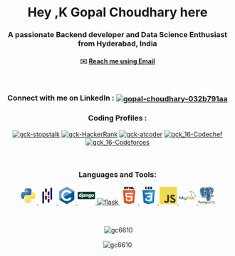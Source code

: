 <h1 align="center">Hey ,K Gopal Choudhary here</h1>
<h3 align="center">A passionate Backend developer and Data Science Enthusiast from Hyderabad, India</h3>
<h4 align="center">✉️ <a href = "mailto: gopalchoudhary6610@gmail.com">Reach me using Email </a></h4>
<p >&nbsp;</p>

<h3 align="center">Connect with me on LinkedIn : <a href="https://linkedin.com/in/gopal-choudhary-032b791aa" target="blank"><img align="center" src="https://raw.githubusercontent.com/rahuldkjain/github-profile-readme-generator/master/src/images/icons/Social/linked-in-alt.svg" alt="gopal-choudhary-032b791aa" height="20" width="30" /></a> </h3>
<h3 align="center">Coding Profiles :  </h3>
<p align="center">
  <a href="https://www.stopstalk.com/user/profile/gck_16" target="blank"><img align="center" src="https://avatars1.githubusercontent.com/u/14951079?s=400&v=4" alt="gck-stopstalk" height="40" width="40" /></a>
  <a href="https://www.hackerrank.com/gopal_b190501cs?hr_r=1" target="blank"><img align="center" src="https://upload.wikimedia.org/wikipedia/commons/4/40/HackerRank_Icon-1000px.png" alt="gck-HackerRank" height="40" width="40" /></a>
  <a href="https://atcoder.jp/users/gck_16" target="blank"><img align="center" src="https://www.ioi-jp.org/image/atcoder.png" alt="gck-atcoder" height="40" width="40" /></a> 
<a href="https://www.codechef.com/users/gck_16" target="blank"><img align="center" src="https://s3.amazonaws.com/codechef_shared/misc/fb-image-icon.png" alt="gck_16-Codechef" height="40" width="40" /></a>
<a href="https://codeforces.com/profile/gck_16" target="blank"><img align="center" src="https://raw.githubusercontent.com/rahuldkjain/github-profile-readme-generator/master/src/images/icons/Social/codeforces.svg" alt="gck_16-Codeforces" height="40" width="40" /></a>
  
</p>
<p>&nbsp;</p>

<h3 align="center">Languages and Tools:</h3>
<p align="center"><a href="https://www.python.org" target="_blank" rel="noreferrer"> <img src="https://raw.githubusercontent.com/devicons/devicon/master/icons/python/python-original.svg" alt="python" width="40" height="40"/> </a><a href="https://pandas.pydata.org/" target="_blank" rel="noreferrer"> <img src="https://raw.githubusercontent.com/devicons/devicon/2ae2a900d2f041da66e950e4d48052658d850630/icons/pandas/pandas-original.svg" alt="pandas" width="40" height="40"/> </a> <a href="https://www.cprogramming.com/" target="_blank" rel="noreferrer"> <img src="https://raw.githubusercontent.com/devicons/devicon/master/icons/c/c-original.svg" alt="c" width="40" height="40"/> </a> <a href="https://www.djangoproject.com/" target="_blank" rel="noreferrer"> <img src="https://raw.githubusercontent.com/devicons/devicon/master/icons/django/django-original.svg" alt="django" width="40" height="40"/> </a> <a href="https://flask.palletsprojects.com/" target="_blank" rel="noreferrer"> <img src="https://www.vectorlogo.zone/logos/pocoo_flask/pocoo_flask-icon.svg" alt="flask" width="40" height="40"/> </a> <a href="https://www.w3.org/html/" target="_blank" rel="noreferrer"> <img src="https://raw.githubusercontent.com/devicons/devicon/master/icons/html5/html5-original-wordmark.svg" alt="html5" width="40" height="40"/> </a><a href="https://www.w3schools.com/css/" target="_blank" rel="noreferrer"> <img src="https://raw.githubusercontent.com/devicons/devicon/master/icons/css3/css3-original-wordmark.svg" alt="css3" width="40" height="40"/> </a>  <a href="https://developer.mozilla.org/en-US/docs/Web/JavaScript" target="_blank" rel="noreferrer"> <img src="https://raw.githubusercontent.com/devicons/devicon/master/icons/javascript/javascript-original.svg" alt="javascript" width="40" height="40"/> </a> <a href="https://www.mysql.com/" target="_blank" rel="noreferrer"> <img src="https://raw.githubusercontent.com/devicons/devicon/master/icons/mysql/mysql-original-wordmark.svg" alt="mysql" width="40" height="40"/> </a>  <a href="https://www.postgresql.org" target="_blank" rel="noreferrer"> <img src="https://raw.githubusercontent.com/devicons/devicon/master/icons/postgresql/postgresql-original-wordmark.svg" alt="postgresql" width="40" height="40"/> </a>   </p>
<p>&nbsp;</p>
<p align="center">&nbsp;<img align="center" src="https://github-readme-stats.vercel.app/api?username=gc6610&show_icons=true&locale=en&theme=dark" alt="gc6610" /></p>
<p align="center"><img align="center" src="https://github-readme-streak-stats.herokuapp.com/?user=gc6610&theme=dark" alt="gc6610" /></p>
